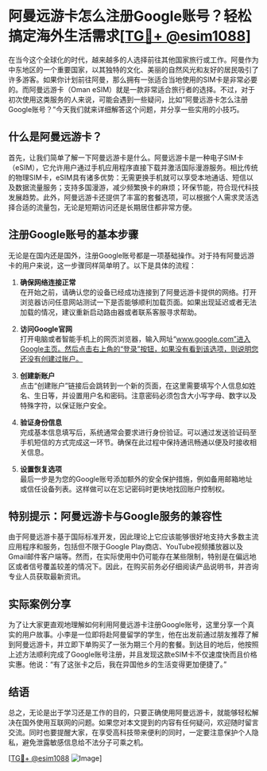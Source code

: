 # 阿曼远游卡怎么注册Google账号？轻松搞定海外生活需求[[TG💪+ @esim1088](https://t.me/s/esim1088)]

在当今这个全球化的时代，越来越多的人选择前往其他国家旅行或工作。阿曼作为中东地区的一个重要国家，以其独特的文化、美丽的自然风光和友好的居民吸引了许多游客。如果你计划前往阿曼，那么拥有一张适合当地使用的SIM卡是非常必要的。而阿曼远游卡（Oman eSIM）就是一款非常适合旅行者的选择。不过，对于初次使用这类服务的人来说，可能会遇到一些疑问，比如“阿曼远游卡怎么注册Google账号？”今天我们就来详细解答这个问题，并分享一些实用的小技巧。

## 什么是阿曼远游卡？

首先，让我们简单了解一下阿曼远游卡是什么。阿曼远游卡是一种电子SIM卡（eSIM），它允许用户通过手机应用程序直接下载并激活国际漫游服务。相比传统的物理SIM卡，eSIM具有诸多优势：无需更换手机就可以享受本地通话、短信以及数据流量服务；支持多国漫游，减少频繁换卡的麻烦；环保节能，符合现代科技发展趋势。此外，阿曼远游卡还提供了丰富的套餐选项，可以根据个人需求灵活选择合适的流量包，无论是短期访问还是长期居住都非常方便。

## 注册Google账号的基本步骤

无论是在国内还是国外，注册Google账号都是一项基础操作。对于持有阿曼远游卡的用户来说，这一步骤同样简单明了。以下是具体的流程：

1. **确保网络连接正常**  
   在开始之前，请确认您的设备已经成功连接到了阿曼远游卡提供的网络。打开浏览器访问任意网站测试一下是否能够顺利加载页面。如果出现延迟或者无法加载的情况，建议重新启动路由器或者联系客服寻求帮助。

2. **访问Google官网**  
   打开电脑或者智能手机上的网页浏览器，输入网址“www.google.com”进入Google主页。然后点击右上角的“登录”按钮，如果没有看到该选项，则说明您还没有创建过账户。

3. **创建新账户**  
   点击“创建账户”链接后会跳转到一个新的页面，在这里需要填写个人信息如姓名、生日等，并设置用户名和密码。注意密码必须包含大小写字母、数字以及特殊字符，以保证账户安全。

4. **验证身份信息**  
   完成基本信息填写后，系统通常会要求进行身份验证。可以通过发送验证码至手机短信的方式完成这一环节。确保在此过程中保持通讯畅通以便及时接收相关信息。

5. **设置恢复选项**  
   最后一步是为您的Google账号添加额外的安全保护措施，例如备用邮箱地址或信任设备列表。这样做可以在忘记密码时更快地找回账户控制权。

## 特别提示：阿曼远游卡与Google服务的兼容性

由于阿曼远游卡基于国际标准开发，因此理论上它应该能够很好地支持大多数主流应用程序和服务，包括但不限于Google Play商店、YouTube视频播放器以及Gmail邮件客户端等。然而，在实际使用中仍可能存在某些限制，特别是在偏远地区或者信号覆盖较差的情况下。因此，在购买前务必仔细阅读产品说明书，并咨询专业人员获取最新资讯。

## 实际案例分享

为了让大家更直观地理解如何利用阿曼远游卡注册Google账号，这里分享一个真实的用户故事。小李是一位即将赴阿曼留学的学生，他在出发前通过朋友推荐了解到阿曼远游卡，并立即下单购买了一张为期三个月的套餐。到达目的地后，他按照上述方法顺利完成了Google账号注册，并且发现这款eSIM卡不仅速度快而且价格实惠。他说：“有了这张卡之后，我在异国他乡的生活变得更加便捷了。”

## 结语

总之，无论是出于学习还是工作的目的，只要正确使用阿曼远游卡，就能够轻松解决在国外使用互联网的问题。如果您对本文提到的内容有任何疑问，欢迎随时留言交流。同时也要提醒大家，在享受高科技带来便利的同时，一定要注意保护个人隐私，避免泄露敏感信息给不法分子可乘之机。

[[TG💪+ @esim1088](https://t.me/s/esim1088) ![Image](https://i.postimg.cc/4NQfJmqS/Snipaste-2025-05-13-00-14-12.png)]